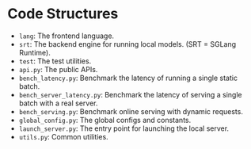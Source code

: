 # Code Structures

- `lang`: The frontend language.
- `srt`: The backend engine for running local models. (SRT = SGLang Runtime).
- `test`: The test utilities.
- `api.py`: The public APIs.
- `bench_latency.py`: Benchmark the latency of running a single static batch.
- `bench_server_latency.py`: Benchmark the latency of serving a single batch with a real server.
- `bench_serving.py`: Benchmark online serving with dynamic requests.
- `global_config.py`: The global configs and constants.
- `launch_server.py`: The entry point for launching the local server.
- `utils.py`: Common utilities.
